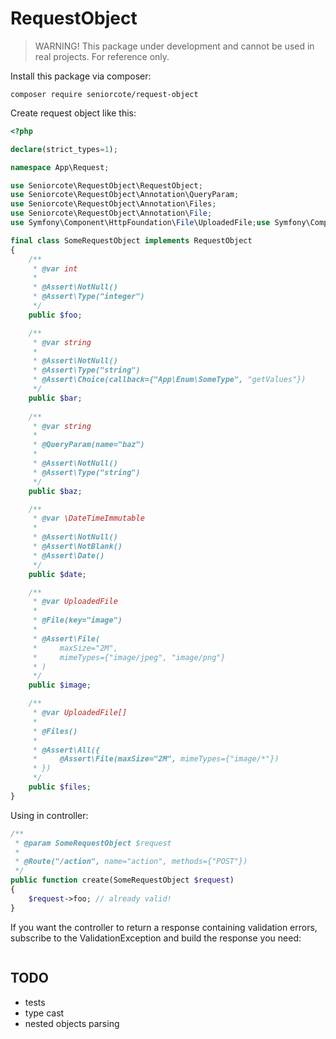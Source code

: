 # RequestObject

> WARNING! This package under development and cannot be used in real projects. For reference only.

Install this package via composer:

```
composer require seniorcote/request-object
```

Create request object like this:

```php
<?php

declare(strict_types=1);

namespace App\Request;

use Seniorcote\RequestObject\RequestObject;
use Seniorcote\RequestObject\Annotation\QueryParam;
use Seniorcote\RequestObject\Annotation\Files;
use Seniorcote\RequestObject\Annotation\File;
use Symfony\Component\HttpFoundation\File\UploadedFile;use Symfony\Component\Validator\Constraints as Assert;

final class SomeRequestObject implements RequestObject
{
    /**
     * @var int
     *
     * @Assert\NotNull()
     * @Assert\Type("integer")
     */
    public $foo;

    /**
     * @var string
     *
     * @Assert\NotNull()
     * @Assert\Type("string")
     * @Assert\Choice(callback={"App\Enum\SomeType", "getValues"})
     */
    public $bar;
    
    /**
     * @var string
     * 
     * @QueryParam(name="baz")
     * 
     * @Assert\NotNull()
     * @Assert\Type("string")
     */
    public $baz;

    /**
     * @var \DateTimeImmutable
     * 
     * @Assert\NotNull()
     * @Assert\NotBlank()
     * @Assert\Date()
     */
    public $date;

    /**
     * @var UploadedFile
     * 
     * @File(key="image")
     * 
     * @Assert\File(
     *     maxSize="2M",
     *     mimeTypes={"image/jpeg", "image/png"}
     * )
     */
    public $image;

    /**
     * @var UploadedFile[]
     * 
     * @Files()
     * 
     * @Assert\All({
     *     @Assert\File(maxSize="2M", mimeTypes={"image/*"})    
     * })
     */
    public $files;
}
```

Using in controller:

```php
/**
 * @param SomeRequestObject $request
 *
 * @Route("/action", name="action", methods={"POST"})
 */
public function create(SomeRequestObject $request)
{
    $request->foo; // already valid!
}
```

If you want the controller to return a response containing validation errors, subscribe to the ValidationException and build the response you need:

```php

```

## TODO

- tests
- type cast
- nested objects parsing